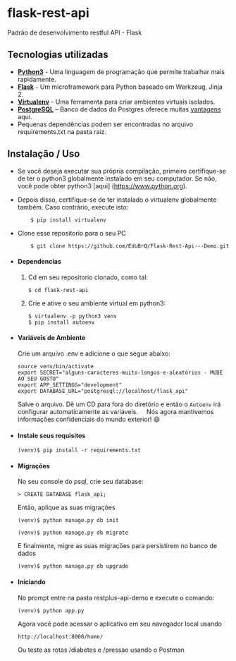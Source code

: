 # flask-rest-api 
Padrão de desenvolvimento restful API - Flask 


## Tecnologias utilizadas
* **[Python3](https://www.python.org/downloads/)** - Uma linguagem de programação que permite trabalhar mais rapidamente.
* **[Flask](flask.pocoo.org/)** - Um microframework para Python baseado em Werkzeug, Jinja 2.
* **[Virtualenv](https://virtualenv.pypa.io/en/stable/)** - Uma ferramenta para criar ambientes virtuais isolados.
* **[PostgreSQL](https://www.postgresql.org/download/)** – Banco de dados do Postgres oferece muitas [vantagens](https://www.postgresql.org/about/advantages/) aqui.
* Pequenas dependências podem ser encontradas no arquivo requirements.txt na pasta raiz.


## Instalação / Uso
* Se você deseja executar sua própria compilação, primeiro certifique-se de ter o python3 globalmente instalado em seu computador. Se não, você pode obter python3 [aqui] (https://www.python.org).
* Depois disso, certifique-se de ter instalado o virtualenv globalmente também. Caso contrário, execute isto:
    ```
        $ pip install virtualenv
    ```
* Clone esse repositorio para o seu PC
    ```
        $ git clone https://github.com/EduBrQ/Flask-Rest-Api---Demo.git
    ```


* #### Dependencias
    1. Cd em seu repositorio clonado, como tal:
        ```
        $ cd flask-rest-api
        ```

    2. Crie e ative o seu ambiente virtual em python3:
        ```
        $ virtualenv -p python3 venv
        $ pip install autoenv
        ```

* #### Variáveis de ​​Ambiente
    Crie um arquivo .env e adicione o que segue abaixo:
    ```
    source venv/bin/activate
    export SECRET="alguns-caracteres-muito-longos-e-aleatórios - MUDE AO SEU GOSTO"
    export APP_SETTINGS="development"
    export DATABASE_URL="postgresql://localhost/flask_api"
    ```

    Salve o arquivo. Dê um CD para fora do diretório e então o `Autoenv` irá configurar automaticamente as variáveis.
    Nós agora mantivemos informações confidenciais do mundo exterior! 😄

* #### Instale seus requisitos
    ```
    (venv)$ pip install -r requirements.txt
    ```

* #### Migrações
    No seu console do psql, crie seu database:
    ```
    > CREATE DATABASE flask_api;
    ```
    Então, aplique as suas migrações
    ```
    (venv)$ python manage.py db init

    (venv)$ python manage.py db migrate
    ```

    E finalmente, migre as suas migrações para persistirem no banco de dados
    ```
    (venv)$ python manage.py db upgrade
    ```

* #### Iniciando
    No prompt entre na pasta restplus-api-demo e execute o comando:
    ```
    (venv)$ python app.py
    ```
    Agora você pode acessar o aplicativo em seu navegador local usando
    ```
    http://localhost:8000/home/
    ```
    Ou teste as rotas /diabetes e /pressao usando o Postman